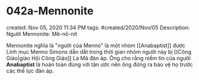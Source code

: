 ---
---

# 042a-Mennonite

created: Nov 05, 2020 11:34 PM
tags: #created/2020/Nov/05
Description: Người Mennonite: Mê-nô-nít

Mennonite nghĩa là "người của Menno" là một nhóm [[Anabaptist]] được Linh mục Menno Simons dẫn dắt trong thời gian nhóm người này bị [[Công Giáo|giáo Hội Công Giáo]] La Mã đàn áp. Ông cho rằng niềm tin của người **Anabaptist** là hoàn toàn đúng với tân ước nên ông đứng ra bảo vệ họ trước các thế lực đàn áp.